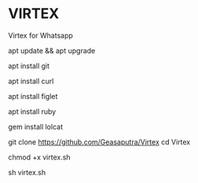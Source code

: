 # VIRTEX
Virtex for Whatsapp

apt update && apt upgrade

apt install git

apt install curl

apt install figlet

apt install ruby

gem install lolcat

git clone 
https://github.com/Geasaputra/Virtex
cd Virtex

chmod +x virtex.sh

sh virtex.sh

